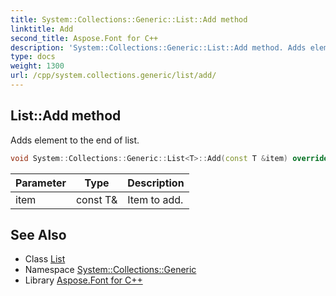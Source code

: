 ```yaml
---
title: System::Collections::Generic::List::Add method
linktitle: Add
second_title: Aspose.Font for C++
description: 'System::Collections::Generic::List::Add method. Adds element to the end of list in C++.'
type: docs
weight: 1300
url: /cpp/system.collections.generic/list/add/
---
```

## List::Add method


Adds element to the end of list.

```cpp
void System::Collections::Generic::List<T>::Add(const T &item) override
```


| Parameter | Type | Description |
| --- | --- | --- |
| item | const T\& | Item to add. |

## See Also

* Class [List](../)
* Namespace [System::Collections::Generic](../../)
* Library [Aspose.Font for C++](../../../)
